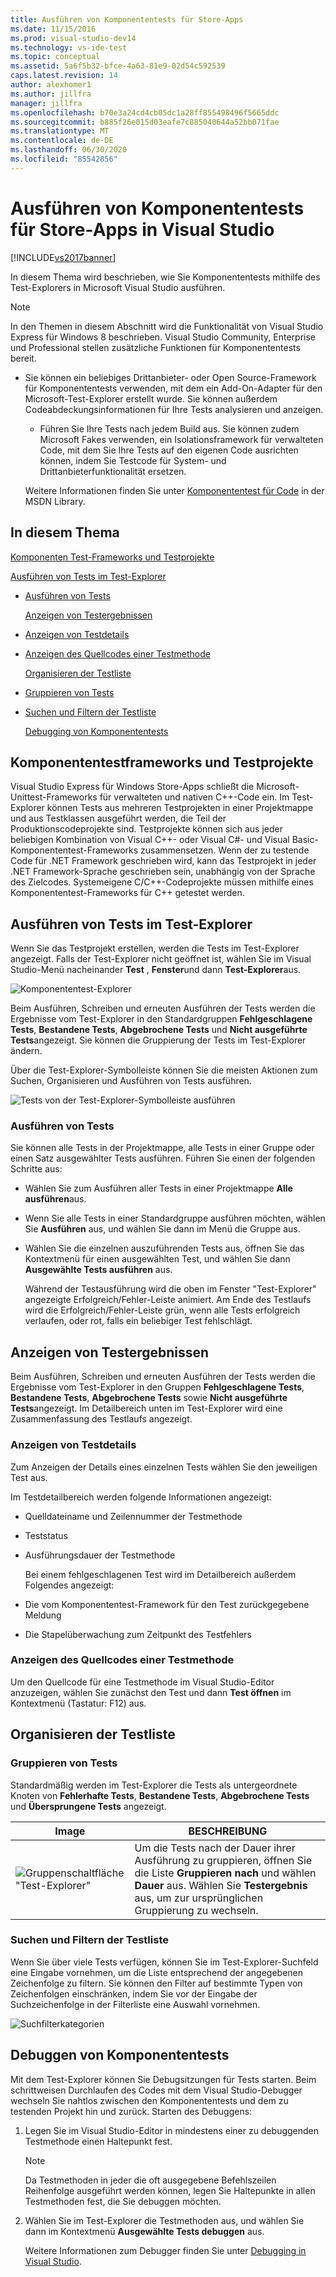 ```yaml
---
title: Ausführen von Komponententests für Store-Apps
ms.date: 11/15/2016
ms.prod: visual-studio-dev14
ms.technology: vs-ide-test
ms.topic: conceptual
ms.assetid: 5a6f5b32-bfce-4a63-81e9-02d54c592539
caps.latest.revision: 14
author: alexhomer1
ms.author: jillfra
manager: jillfra
ms.openlocfilehash: b70e3a24cd4cb05dc1a28ff855498496f5665ddc
ms.sourcegitcommit: b885f26e015d03eafe7c885040644a52bb071fae
ms.translationtype: MT
ms.contentlocale: de-DE
ms.lasthandoff: 06/30/2020
ms.locfileid: "85542856"
---
```

# <a name="run-unit-tests-for-store-apps-in-visual-studio"></a>Ausführen von Komponententests für Store-Apps in Visual Studio
[!INCLUDE[vs2017banner](../includes/vs2017banner.md)]

In diesem Thema wird beschrieben, wie Sie Komponententests mithilfe des Test-Explorers in Microsoft Visual Studio ausführen.

> [!NOTE]
> In den Themen in diesem Abschnitt wird die Funktionalität von Visual Studio Express für Windows 8 beschrieben. Visual Studio Community, Enterprise und Professional stellen zusätzliche Funktionen für Komponententests bereit.
>
> - Sie können ein beliebiges Drittanbieter- oder Open Source-Framework für Komponententests verwenden, mit dem ein Add-On-Adapter für den Microsoft-Test-Explorer erstellt wurde. Sie können außerdem Codeabdeckungsinformationen für Ihre Tests analysieren und anzeigen.
>   - Führen Sie Ihre Tests nach jedem Build aus. Sie können zudem Microsoft Fakes verwenden, ein Isolationsframework für verwalteten Code, mit dem Sie Ihre Tests auf den eigenen Code ausrichten können, indem Sie Testcode für System- und Drittanbieterfunktionalität ersetzen.
>
>   Weitere Informationen finden Sie unter [Komponententest für Code](../test/unit-test-your-code.md) in der MSDN Library.

## <a name="in-this-topic"></a><a name="BKMK_In_this_topic"></a> In diesem Thema
 [Komponenten Test-Frameworks und Testprojekte](#BKMK_Unit_test_frameworks_and_test_projects)

 [Ausführen von Tests im Test-Explorer](#BKMK_Running_tests_in_Test_Explorer)

- [Ausführen von Tests](#BKMK_Running_tests)

  [Anzeigen von Testergebnissen](#BKMK_Viewing_test_results)

- [Anzeigen von Testdetails](#BKMK_Viewing_test_details)

- [Anzeigen des Quellcodes einer Testmethode](#BKMK_Viewing_the_source_code_of_a_test_method)

  [Organisieren der Testliste](#BKMK_Organizing_the_test_list)

- [Gruppieren von Tests](#BKMK_Grouping_tests)

- [Suchen und Filtern der Testliste](#BKMK_Searching_and_filtering_the_test_list)

  [Debugging von Komponententests](#BKMK_Debugging_unit_tests)

## <a name="unit-test-frameworks-and-test-projects"></a><a name="BKMK_Unit_test_frameworks_and_test_projects"></a> Komponententestframeworks und Testprojekte
 Visual Studio Express für Windows Store-Apps schließt die Microsoft-Unittest-Frameworks für verwalteten und nativen C++-Code ein. Im Test-Explorer können Tests aus mehreren Testprojekten in einer Projektmappe und aus Testklassen ausgeführt werden, die Teil der Produktionscodeprojekte sind. Testprojekte können sich aus jeder beliebigen Kombination von Visual C++- oder Visual C#- und Visual Basic-Komponententest-Frameworks zusammensetzen. Wenn der zu testende Code für .NET Framework geschrieben wird, kann das Testprojekt in jeder .NET Framework-Sprache geschrieben sein, unabhängig von der Sprache des Zielcodes. Systemeigene C/C++-Codeprojekte müssen mithilfe eines Komponententest-Frameworks für C++ getestet werden.

## <a name="running-tests-in-test-explorer"></a><a name="BKMK_Running_tests_in_Test_Explorer"></a>Ausführen von Tests im Test-Explorer
 Wenn Sie das Testprojekt erstellen, werden die Tests im Test-Explorer angezeigt. Falls der Test-Explorer nicht geöffnet ist, wählen Sie im Visual Studio-Menü nacheinander **Test** , **Fenster**und dann **Test-Explorer**aus.

 ![Komponententest-Explorer](../ide/media/ute-failedpassednotrunsummary.png "UTE_FailedPassedNotRunSummary")

 Beim Ausführen, Schreiben und erneuten Ausführen der Tests werden die Ergebnisse vom Test-Explorer in den Standardgruppen **Fehlgeschlagene Tests**, **Bestandene Tests**, **Abgebrochene Tests** und **Nicht ausgeführte Tests**angezeigt. Sie können die Gruppierung der Tests im Test-Explorer ändern.

 Über die Test-Explorer-Symbolleiste können Sie die meisten Aktionen zum Suchen, Organisieren und Ausführen von Tests ausführen.

 ![Tests von der Test-Explorer-Symbolleiste ausführen](../test/media/ute-toolbar.png "UTE_ToolBar")

### <a name="running-tests"></a><a name="BKMK_Running_tests"></a>Ausführen von Tests
 Sie können alle Tests in der Projektmappe, alle Tests in einer Gruppe oder einen Satz ausgewählter Tests ausführen. Führen Sie einen der folgenden Schritte aus:

- Wählen Sie zum Ausführen aller Tests in einer Projektmappe **Alle ausführen**aus.

- Wenn Sie alle Tests in einer Standardgruppe ausführen möchten, wählen Sie **Ausführen** aus, und wählen Sie dann im Menü die Gruppe aus.

- Wählen Sie die einzelnen auszuführenden Tests aus, öffnen Sie das Kontextmenü für einen ausgewählten Test, und wählen Sie dann **Ausgewählte Tests ausführen** aus.

  Während der Testausführung wird die oben im Fenster "Test-Explorer" angezeigte Erfolgreich/Fehler-Leiste animiert. Am Ende des Testlaufs wird die Erfolgreich/Fehler-Leiste grün, wenn alle Tests erfolgreich verlaufen, oder rot, falls ein beliebiger Test fehlschlägt.

## <a name="viewing-test-results"></a><a name="BKMK_Viewing_test_results"></a>Anzeigen von Testergebnissen
 Beim Ausführen, Schreiben und erneuten Ausführen der Tests werden die Ergebnisse vom Test-Explorer in den Gruppen **Fehlgeschlagene Tests**, **Bestandene Tests**, **Abgebrochene Tests** sowie **Nicht ausgeführte Tests**angezeigt. Im Detailbereich unten im Test-Explorer wird eine Zusammenfassung des Testlaufs angezeigt.

### <a name="viewing-test-details"></a><a name="BKMK_Viewing_test_details"></a> Anzeigen von Testdetails
 Zum Anzeigen der Details eines einzelnen Tests wählen Sie den jeweiligen Test aus.

 Im Testdetailbereich werden folgende Informationen angezeigt:

- Quelldateiname und Zeilennummer der Testmethode

- Teststatus

- Ausführungsdauer der Testmethode

  Bei einem fehlgeschlagenen Test wird im Detailbereich außerdem Folgendes angezeigt:

- Die vom Komponententest-Framework für den Test zurückgegebene Meldung

- Die Stapelüberwachung zum Zeitpunkt des Testfehlers

### <a name="viewing-the-source-code-of-a-test-method"></a><a name="BKMK_Viewing_the_source_code_of_a_test_method"></a> Anzeigen des Quellcodes einer Testmethode
 Um den Quellcode für eine Testmethode im Visual Studio-Editor anzuzeigen, wählen Sie zunächst den Test und dann **Test öffnen** im Kontextmenü (Tastatur: F12) aus.

## <a name="organizing-the-test-list"></a><a name="BKMK_Organizing_the_test_list"></a> Organisieren der Testliste

### <a name="grouping-tests"></a><a name="BKMK_Grouping_tests"></a> Gruppieren von Tests
 Standardmäßig werden im Test-Explorer die Tests als untergeordnete Knoten von **Fehlerhafte Tests**, **Bestandene Tests**, **Abgebrochene Tests** und **Übersprungene Tests** angezeigt.

|Image|BESCHREIBUNG|
|-|-|
|![Gruppenschaltfläche "Test-Explorer"](../test/media/ute-groupby-btn.png "UTE_GroupBy_btn")|Um die Tests nach der Dauer ihrer Ausführung zu gruppieren, öffnen Sie die Liste **Gruppieren nach** und wählen **Dauer** aus. Wählen Sie **Testergebnis** aus, um zur ursprünglichen Gruppierung zu wechseln.|

### <a name="searching-and-filtering-the-test-list"></a><a name="BKMK_Searching_and_filtering_the_test_list"></a> Suchen und Filtern der Testliste
 Wenn Sie über viele Tests verfügen, können Sie im Test-Explorer-Suchfeld eine Eingabe vornehmen, um die Liste entsprechend der angegebenen Zeichenfolge zu filtern. Sie können den Filter auf bestimmte Typen von Zeichenfolgen einschränken, indem Sie vor der Eingabe der Suchzeichenfolge in der Filterliste eine Auswahl vornehmen.

 ![Suchfilterkategorien](../test/media/ute-searchfilter.png "UTE_SearchFilter")

## <a name="debugging-unit-tests"></a><a name="BKMK_Debugging_unit_tests"></a> Debuggen von Komponententests
 Mit dem Test-Explorer können Sie Debugsitzungen für Tests starten. Beim schrittweisen Durchlaufen des Codes mit dem Visual Studio-Debugger wechseln Sie nahtlos zwischen den Komponententests und dem zu testenden Projekt hin und zurück. Starten des Debuggens:

1. Legen Sie im Visual Studio-Editor in mindestens einer zu debuggenden Testmethode einen Haltepunkt fest.

   > [!NOTE]
   > Da Testmethoden in jeder die oft ausgegebene Befehlszeilen  Reihenfolge ausgeführt werden können, legen Sie Haltepunkte in allen Testmethoden fest, die Sie debuggen möchten.

2. Wählen Sie im Test-Explorer die Testmethoden aus, und wählen Sie dann im Kontextmenü **Ausgewählte Tests debuggen** aus.

   Weitere Informationen zum Debugger finden Sie unter [Debugging in Visual Studio](../debugger/debugging-in-visual-studio.md).
